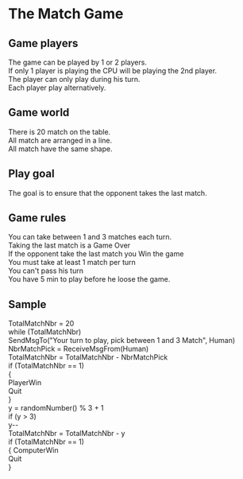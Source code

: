 The Match Game
================


Game players
----------------

The game can be played by 1 or 2 players.   
If only 1 player is playing the CPU will be playing the 2nd player.   
The player can only play during his turn.   
Each player play alternatively.   

Game world
-----------------

There is 20 match on the table.   
All match are arranged in a line.   
All match have the same shape.   

Play goal
-----------------

The goal is to ensure that the opponent takes the last match.   

Game rules
-----------------

You can take between 1 and 3 matches each turn.   
Taking the last match is a Game Over   
If the opponent take the last match you Win the game   
You must take at least 1 match per turn   
You can't pass his turn   
You have 5 min to play before he loose the game.   

Sample
-----------------

TotalMatchNbr = 20   
while (TotalMatchNbr)   
SendMsgTo("Your turn to play, pick between 1 and 3 Match", Human)   
NbrMatchPick = ReceiveMsgFrom(Human)      
TotalMatchNbr = TotalMatchNbr - NbrMatchPick   
if (TotalMatchNbr == 1)   
{   
PlayerWin   
Quit   
}   
y = randomNumber() % 3 + 1   
if (y > 3)   
y--   
TotalMatchNbr = TotalMatchNbr - y   
if (TotalMatchNbr == 1)   
{
ComputerWin   
Quit   
}   



